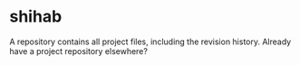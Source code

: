 # shihab
A repository contains all project files, including the revision history. Already have a project repository elsewhere? 
